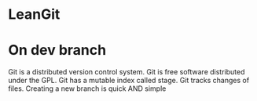# LeanGit
# On dev branch 
Git is a distributed version control system.
Git is free software distributed under the GPL.
Git has a mutable index called stage.
Git tracks changes of files.
Creating a new branch is quick AND simple
